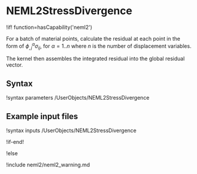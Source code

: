 # NEML2StressDivergence

!if! function=hasCapability('neml2')

For a batch of material points, calculate the residual at each point in the form of $\phi^\alpha_{,j} \sigma_{ij}$, for $\alpha = 1..n$ where $n$ is the number of displacement variables.

The kernel then assembles the integrated residual into the global residual vector.

## Syntax

!syntax parameters /UserObjects/NEML2StressDivergence

## Example input files

!syntax inputs /UserObjects/NEML2StressDivergence

!if-end!

!else

!include neml2/neml2_warning.md
